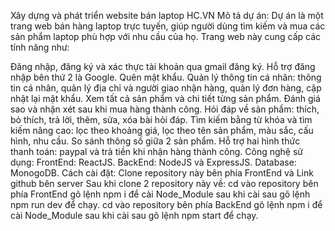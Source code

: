 Xây dựng và phát triển website bán laptop HC.VN
Mô tả dự án:
Dự án là một trang web bán hàng laptop trực tuyến, giúp người dùng tìm kiếm và mua các sản phẩm laptop phù hợp với nhu cầu của họ. Trang web này cung cấp các tính năng như:

Đăng nhập, đăng ký và xác thực tài khoản qua gmail đăng ký.
Hỗ trợ đăng nhập bên thứ 2 là Google.
Quên mật khẩu.
Quản lý thông tin cá nhân: thông tin cá nhân, quản lý địa chỉ và người giao nhận hàng, quản lý đơn hàng, cập nhật lại mật khẩu.
Xem tất cả sản phẩm và chi tiết từng sản phẩm.
Đánh giá sao và nhận xét sau khi mua hàng thành công.
Hỏi đáp về sản phẩm: thích, bỏ thích, trả lời, thêm, sửa, xóa bài hỏi đáp.
Tìm kiếm bằng từ khóa và tìm kiếm nâng cao: lọc theo khoảng giá, lọc theo tên sản phẩm, màu sắc, cấu hình, nhu cầu.
So sánh thông số giữa 2 sản phẩm.
Hỗ trợ hai hình thức thanh toán: paypal và trả tiền khi nhận hàng thành công.
Công nghệ sử dụng:
FrontEnd: ReactJS.
BackEnd: NodeJS và ExpressJS.
Database: MonogoDB.
Cách cài đặt:
Clone repository này bên phía FrontEnd và Link github bên server
Sau khi clone 2 repository này về:
cd vào repository bên phía FrontEnd gõ lệnh npm i để cài Node_Module sau khi cài sau gõ lệnh npm run dev để chạy.
cd vào repository bên phía BackEnd gõ lệnh npm i để cài Node_Module sau khi cài sau gõ lệnh npm start để chạy.
